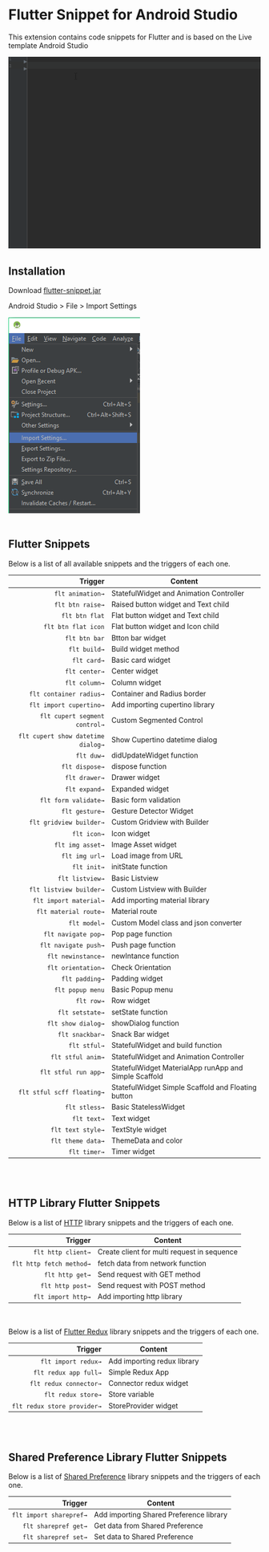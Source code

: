 # Flutter Snippet for Android Studio
This extension contains code snippets for Flutter and is based on the Live template Android Studio

![create Flutter Widget](images/a1.gif)

## Installation
Download [flutter-snippet.jar](https://github.com/benznest/flutter-snippet/raw/master/flutter-snippet.jar)

Android Studio > File > Import Settings<br />

![Import setting](images/1.png)<br /><br />

## Flutter Snippets

Below is a list of all available snippets and the triggers of each one. 

| Trigger                             | Content |
| -------:                            | ------- |
| `flt animation→`                    | StatefulWidget and Animation Controller |
| `flt btn raise→`                    | Raised button widget and Text child |
| `flt btn flat`                      | Flat button widget and Text child |
| `flt btn flat icon`                 | Flat button widget and Icon child |
| `flt btn bar`                       | Btton bar widget |
| `flt build→`                        | Build widget method |
| `flt card→`                         | Basic card widget |
| `flt center→`                       | Center widget |
| `flt column→`                       | Column widget |
| `flt container radius→`             | Container and Radius border |
| `flt import cupertino→`             | Add importing cupertino library |
| `flt cupert segment control→`       | Custom Segmented Control |
| `flt cupert show datetime dialog→`  | Show Cupertino datetime dialog |
| `flt duw→`                          | didUpdateWidget function |
| `flt dispose→`                      | dispose function |
| `flt drawer→`                       | Drawer widget |
| `flt expand→`                       | Expanded widget |
| `flt form validate→`                | Basic form validation |
| `flt gesture→`                      | Gesture Detector Widget |
| `flt gridview builder→`             | Custom Gridview with Builder |
| `flt icon→`                         | Icon widget |
| `flt img asset→`                    | Image Asset widget |
| `flt img url→`                      | Load image from URL |
| `flt init→`                         | initState function |
| `flt listview→`                     | Basic Listview |
| `flt listview builder→`             | Custom Listview with Builder |
| `flt import material→`              | Add importing material library |
| `flt material route→`               | Material route |
| `flt model→`                        | Custom Model class and json converter |
| `flt navigate pop→`                 | Pop page function |
| `flt navigate push→`                | Push page function |
| `flt newinstance→`                  | newIntance function |
| `flt orientation→`                  | Check Orientation |
| `flt padding→`                      | Padding widget |
| `flt popup menu`                    | Basic Popup menu |
| `flt row→`                          | Row widget |
| `flt setstate→`                     | setState function |
| `flt show dialog→`                  | showDialog function |
| `flt snackbar→`                     | Snack Bar widget |
| `flt stful→`                        | StatefulWidget and build function |
| `flt stful anim→`                   | StatefulWidget and Animation Controller |
| `flt stful run app→`                | StatefulWidget MaterialApp runApp and Simple Scaffold |
| `flt stful scff floating→`          | StatefulWidget Simple Scaffold and Floating button |
| `flt stless→`                       | Basic StatelessWidget |
| `flt text→`                         | Text widget |
| `flt text style→`                   | TextStyle widget |
| `flt theme data→`                   | ThemeData and color |
| `flt timer→`                        | Timer widget |
<br /><br />
## HTTP Library Flutter Snippets

Below is a list of [HTTP](https://pub.dartlang.org/packages/http) library snippets and the triggers of each one. 

| Trigger                             | Content |
| -------:                            | ------- |
| `flt http client→`                  | Create client for multi request in sequence |
| `flt http fetch method→`            | fetch data from network function |
| `flt http get→`                     | Send request with GET method |
| `flt http post→`                    | Send request with POST method |
| `flt import http→`                  | Add importing http library |
<br /><br />
Below is a list of [Flutter Redux](https://pub.dartlang.org/packages/flutter_redux) library snippets and the triggers of each one. 

| Trigger                             | Content |
| -------:                            | ------- |
| `flt import redux→`                 | Add importing redux library |
| `flt redux app full→`               | Simple Redux App |
| `flt redux connector→`              | Connector redux widget|
| `flt redux store→`                  | Store variable |
| `flt redux store provider→`         | StoreProvider widget |
<br /><br />
## Shared Preference Library Flutter Snippets

Below is a list of [Shared Preference](https://pub.dartlang.org/packages/shared_preferences) library snippets and the triggers of each one. 


| Trigger                             | Content |
| -------:                            | ------- |
| `flt import sharepref→`             | Add importing Shared Preference library |
| `flt sharepref get→`                | Get data from Shared Preference |
| `flt sharepref set→`                | Set data to Shared Preference|

